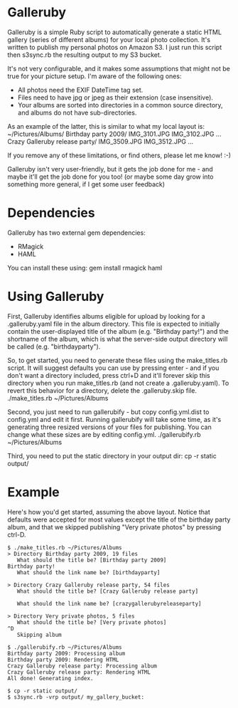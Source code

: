 Galleruby
=========

Galleruby is a simple Ruby script to automatically generate a static HTML
gallery (series of different albums) for your local photo collection. It's
written to publish my personal photos on Amazon S3. I just run this script then
s3sync.rb the resulting output to my S3 bucket.

It's not very configurable, and it makes some assumptions that might not be true
for your picture setup. I'm aware of the following ones:
 * All photos need the EXIF DateTime tag set.
 * Files need to have jpg or jpeg as their extension (case insensitive).
 * Your albums are sorted into directories in a common source directory, and
   albums do not have sub-directories.

As an example of the latter, this is similar to what my local layout is:
    ~/Pictures/Albums/
        Birthday party 2009/
            IMG_3101.JPG
            IMG_3102.JPG
            ...
        Crazy Galleruby release party/
            IMG_3509.JPG
            IMG_3512.JPG
            ...

If you remove any of these limitations, or find others, please let me know! :-)

Galleruby isn't very user-friendly, but it gets the job done for me - and maybe
it'll get the job done for you too! (or maybe some day grow into something more
general, if I get some user feedback)

Dependencies
============

Galleruby has two external gem dependencies:

* RMagick
* HAML

You can install these using:
    gem install rmagick haml

Using Galleruby
===============

First, Galleruby identifies albums eligible for upload by looking for a
.galleruby.yaml file in the album directory. This file is expected to initially
contain the user-displayed title of the album (e.g. "Birthday party!") and the
shortname of the album, which is what the server-side output directory will be
called (e.g.  "birthdayparty").

So, to get started, you need to generate these files using the make_titles.rb
script. It will suggest defaults you can use by pressing enter - and if you
don't want a directory included, press ctrl+D and it'll forever skip this
directory when you run make_titles.rb (and not create a .galleruby.yaml). To
revert this behavior for a directory, delete the .galleruby.skip file.
    ./make_titles.rb ~/Pictures/Albums

Second, you just need to run gallerubify - but copy config.yml.dist to
config.yml and edit it first. Running gallerubify will take some time, as it's
generating three resized versions of your files for publishing. You can change
what these sizes are by editing config.yml.
    ./gallerubify.rb ~/Pictures/Albums

Third, you need to put the static directory in your output dir:
    cp -r static output/

Example
=======

Here's how you'd get started, assuming the above layout. Notice that defaults
were accepted for most values except the title of the birthday party album, and
that we skipped publishing "Very private photos" by pressing ctrl-D.

    $ ./make_titles.rb ~/Pictures/Albums
    > Directory Birthday party 2009, 19 files
       What should the title be? [Birthday party 2009]
    Birthday party!
       What should the link name be? [birthdayparty]

    > Directory Crazy Galleruby release party, 54 files
       What should the title be? [Crazy Galleruby release party]
               
       What should the link name be? [crazygallerubyreleaseparty]

    > Directory Very private photos, 5 files
       What should the title be? [Very private photos]
    ^D
       Skipping album

    $ ./gallerubify.rb ~/Pictures/Albums
    Birthday party 2009: Processing album
    Birthday party 2009: Rendering HTML
    Crazy Galleruby release party: Processing album
    Crazy Galleruby release party: Rendering HTML
    All done! Generating index.

    $ cp -r static output/
    $ s3sync.rb -vrp output/ my_gallery_bucket:
